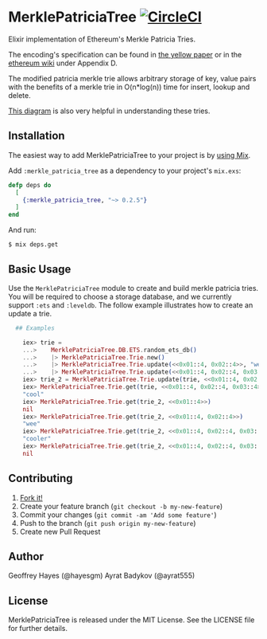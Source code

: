 # MerklePatriciaTree [![CircleCI](https://circleci.com/gh/exthereum/merkle_patricia_tree.svg?style=svg)](https://circleci.com/gh/exthereum/merkle_patricia_tree)

Elixir implementation of Ethereum's Merkle Patricia Tries.

The encoding's specification can be found in [the yellow paper](http://yellowpaper.io/) or in the [ethereum wiki](https://github.com/ethereum/wiki/wiki/RLP) under Appendix D.

The modified patricia merkle trie allows arbitrary storage of key, value pairs with the benefits of a merkle trie in O(n*log(n)) time for insert, lookup and delete.

[This diagram](https://i.stack.imgur.com/YZGxe.png) is also very helpful in understanding these tries.

## Installation

The easiest way to add MerklePatriciaTree to your project is by [using Mix](http://elixir-lang.org/getting-started/mix-otp/introduction-to-mix.html).

Add `:merkle_patricia_tree` as a dependency to your project's `mix.exs`:

```elixir
defp deps do
  [
    {:merkle_patricia_tree, "~> 0.2.5"}
  ]
end
```

And run:

    $ mix deps.get

## Basic Usage

Use the `MerklePatriciaTree` module to create and build merkle patricia tries. You will be required to choose
a storage database, and we currently support `:ets` and `:leveldb`. The follow example illustrates how to
create an update a trie.

```elixir
  ## Examples

    iex> trie =
    ...>    MerklePatriciaTree.DB.ETS.random_ets_db()
    ...>    |> MerklePatriciaTree.Trie.new()
    ...>    |> MerklePatriciaTree.Trie.update(<<0x01::4, 0x02::4>>, "wee")
    ...>    |> MerklePatriciaTree.Trie.update(<<0x01::4, 0x02::4, 0x03::4>>, "cool")
    iex> trie_2 = MerklePatriciaTree.Trie.update(trie, <<0x01::4, 0x02::4, 0x03::4>>, "cooler")
    iex> MerklePatriciaTree.Trie.get(trie, <<0x01::4, 0x02::4, 0x03::4>>)
    "cool"
    iex> MerklePatriciaTree.Trie.get(trie_2, <<0x01::4>>)
    nil
    iex> MerklePatriciaTree.Trie.get(trie_2, <<0x01::4, 0x02::4>>)
    "wee"
    iex> MerklePatriciaTree.Trie.get(trie_2, <<0x01::4, 0x02::4, 0x03::4>>)
    "cooler"
    iex> MerklePatriciaTree.Trie.get(trie_2, <<0x01::4, 0x02::4, 0x03::4, 0x04::4>>)
    nil
```

## Contributing

1. [Fork it!](https://github.com/exthereum/merkle_patricia_trie/fork)
2. Create your feature branch (`git checkout -b my-new-feature`)
3. Commit your changes (`git commit -am 'Add some feature'`)
4. Push to the branch (`git push origin my-new-feature`)
5. Create new Pull Request

## Author

Geoffrey Hayes (@hayesgm)
Ayrat Badykov (@ayrat555)

## License

MerklePatriciaTree is released under the MIT License. See the LICENSE file for further details.

